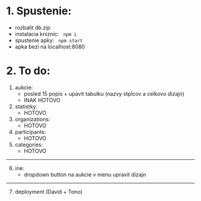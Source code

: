 # 1. Spustenie:
 - rozbalit db.zip 
 - instalacia kniznic:
&nbsp; ```
       npm i
       ```
 - spustenie apky:
&nbsp; ```
       npm start
       ```
 - apka bezi na localhost:8080

# 2. To do:
1. aukcie:
    - posled 15 popis + upavit tabulku (nazvy stplcov a celkovo dizajn)
    - INAK HOTOVO
2. statistky:
    - HOTOVO
3. organizations:
   - HOTOVO
4. participants:
    - HOTOVO
5. categories:
    - HOTOVO
---
6. ine:
    - dropdown button na aukcie v menu upravit dizajn
---
7. deployment (David + Tono)

